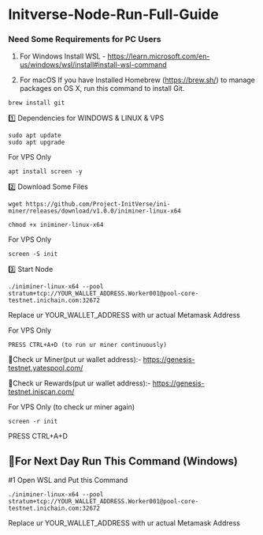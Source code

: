 # Initverse-Node-Run-Full-Guide

### Need Some Requirements for PC Users

1. For Windows Install WSL - https://learn.microsoft.com/en-us/windows/wsl/install#install-wsl-command

2. For macOS If you have Installed Homebrew (https://brew.sh/) to manage packages on OS X,
run this command to install Git.
```
brew install git
```

1️⃣ Dependencies for WINDOWS & LINUX & VPS
```
sudo apt update
sudo apt upgrade
```

For VPS Only
```
apt install screen -y
```

2️⃣ Download Some Files
```
wget https://github.com/Project-InitVerse/ini-miner/releases/download/v1.0.0/iniminer-linux-x64
```
```
chmod +x iniminer-linux-x64
```

For VPS Only
```
screen -S init
```

3️⃣ Start Node
```
./iniminer-linux-x64 --pool stratum+tcp://YOUR_WALLET_ADDRESS.Worker001@pool-core-testnet.inichain.com:32672 
```
Replace ur YOUR_WALLET_ADDRESS with ur actual Metamask Address

For VPS Only
```
PRESS CTRL+A+D (to run ur miner continuously)
```

🔶Check ur Miner(put ur wallet address):- https://genesis-testnet.yatespool.com/

🔶Check ur Rewards(put ur wallet address):- https://genesis-testnet.iniscan.com/

For VPS Only (to check ur miner again)
```
screen -r init
```
PRESS CTRL+A+D

## 🔶For Next Day Run This Command (Windows)

#1 Open WSL and Put this Command 
```
./iniminer-linux-x64 --pool stratum+tcp://YOUR_WALLET_ADDRESS.Worker001@pool-core-testnet.inichain.com:32672
```
Replace ur YOUR_WALLET_ADDRESS with ur actual Metamask Address

